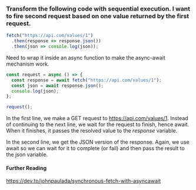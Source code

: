 ### Transform the following code with sequential execution.  I want to fire second request based on one value returned by the first request.

```js
fetch("https://api.com/values/1")
  .then(response => response.json())
  .then(json => console.log(json));
```

Need to wrap it inside an async function to make the async-await mechanism work.

```js
const request = async () => {
  const response = await fetch("https://api.com/values/1");
  const json = await response.json();
  console.log(json);
};

request();
```

In the first line, we make a GET request to https://api.com/values/1. Instead of continuing to the next line, we wait for the request to finish, hence await. When it finishes, it passes the resolved value to the *response* variable.

In the second line, we get the JSON version of the response. Again, we use await so we can wait for it to complete (or fail) and then pass the result to the json variable.


#### Further Reading

https://dev.to/johnpaulada/synchronous-fetch-with-asyncawait